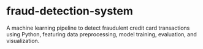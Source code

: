 # fraud-detection-system
A machine learning pipeline to detect fraudulent credit card transactions using Python, featuring data preprocessing, model training, evaluation, and visualization.
